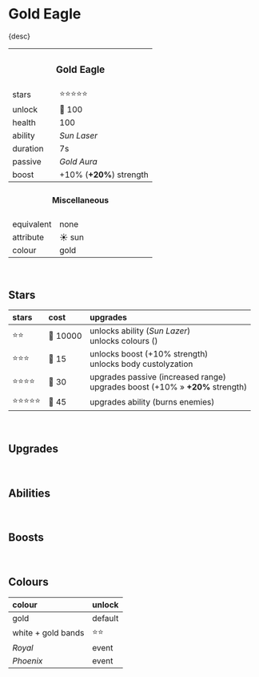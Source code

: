 # Gold Eagle

{desc}


<table>
  <tr>
    <th colspan="2"> <h3> Gold Eagle </h3> </th>
  </tr>
  <tr>
    <td> stars </td>
    <td> ⭐⭐⭐⭐⭐ </td>
  </tr>
  <tr>
    <td> unlock </td>
    <td> 🔹 100 </td>
  </tr>
  <tr>
    <td> health </td>
    <td> 100 </td>
  </tr>
  <tr>
    <td> ability </td>
    <td> <em> Sun Laser </em> </td>
  </tr>
  <tr>
    <td> duration </td>
    <td> 7s </td>
  </tr>
  <tr>
    <td> passive </td>
    <td> <em> Gold Aura </em> </td>
  </tr>
  <tr>
    <td> boost </td>
    <td> +10% (<b>+20%</b>) strength </td>
  </tr>
  <tr>
    <th colspan="2"> <h4> Miscellaneous </h4> </th>
  </tr>
  <tr>
    <td> equivalent </td>
    <td> none </td>
  </tr>
  <tr>
    <td> attribute </td>
    <td> ☀️ sun </td>
  </tr>
  <tr>
    <td> colour </td>
    <td> gold </td>
  </tr>
</table>

<br>

## Stars

| stars | cost | upgrades |
| :---- | :--- | :------- |
| ⭐⭐ | 🔸 10000 | unlocks ability (*Sun Lazer*) <br> unlocks colours () |
| ⭐⭐⭐ | 🔹 15 | unlocks boost (+10% strength) <br> unlocks body custolyzation |
| ⭐⭐⭐⭐ | 🔹 30 | upgrades passive (increased range) <br> upgrades boost (+10% » **+20%** strength) |
| ⭐⭐⭐⭐⭐ | 🔹 45 | upgrades ability (burns enemies) |

<br>

## Upgrades

<br>

## Abilities

<br>

## Boosts

<br>

## Colours

| colour | unlock |
| :----- | :----- |
| gold | default |
| white + gold bands | ⭐⭐ |
| *Royal* | event |
| *Phoenix* | event |
